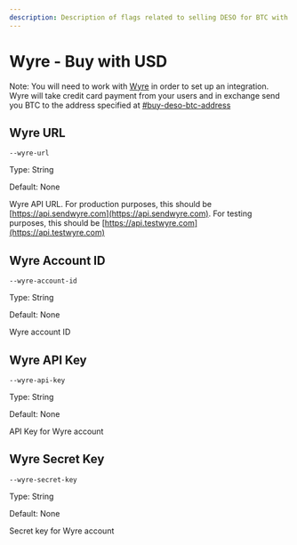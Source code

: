 ```yaml
---
description: Description of flags related to selling DESO for BTC with Wyre on your Node
---
```


# Wyre - Buy with USD

Note: You will need to work with [Wyre](https://www.sendwyre.com) in order to set up an integration. Wyre will take credit card payment from your users and in exchange send you BTC to the address specified at [#buy-deso-btc-address](buy-with-btc.md#buy-deso-btc-address "mention")

## Wyre URL

`--wyre-url`

Type: String

Default: None

Wyre API URL. For production purposes, this should be [https://api.sendwyre.com](https://api.sendwyre.com). For testing purposes, this should be [https://api.testwyre.com](https://api.testwyre.com)

## Wyre Account ID

`--wyre-account-id`

Type: String

Default: None

Wyre account ID

## Wyre API Key

`--wyre-api-key`

Type: String

Default: None

API Key for Wyre account

## Wyre Secret Key

`--wyre-secret-key`

Type: String

Default: None

Secret key for Wyre account
